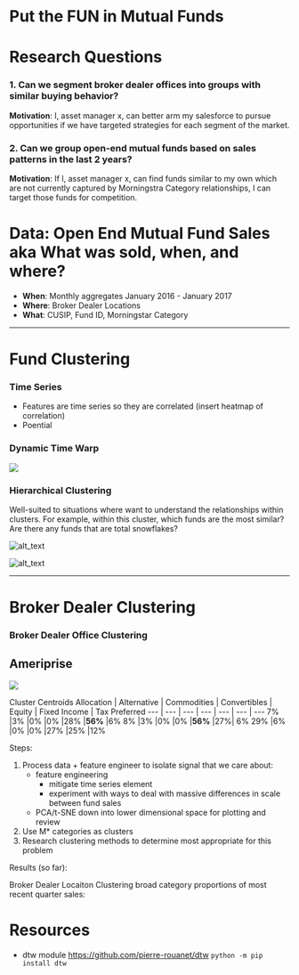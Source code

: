 # Put the FUN in Mutual Funds

# Research Questions
  
  ### 1. Can we segment broker dealer offices into groups with similar buying behavior?
  **Motivation**: I, asset manager x, can better arm my salesforce to pursue opportunities if we have targeted strategies for each segment of the market.
    
  ### 2. Can we group open-end mutual funds based on sales patterns in the last 2 years?
 **Motivation**: If I, asset manager x, can find funds similar to my own which are not currently captured by Morningstra Category relationships, I can target those funds for competition.


# Data: Open End Mutual Fund Sales aka What was sold, when, and where?
  - **When**: Monthly aggregates January 2016 - January 2017
  - **Where**: Broker Dealer Locations
  - **What**: CUSIP, Fund ID, Morningstar Category

----

# Fund Clustering

### Time Series
- Features are time series so they are correlated
(insert heatmap of correlation)
- Poential 

### Dynamic Time Warp

![](https://github.com/frechfrechfrech/Mutual-Fund-Market-Clusters/blob/master/images/time_warp.jpg)

### Hierarchical Clustering

Well-suited to situations where want to understand the relationships within clusters. For example, within this cluster, which funds are the most similar? Are there any funds that are total snowflakes?

![alt_text](link_to_dendrogram)


![alt_text](https://media.giphy.com/media/zcVOyJBHYZvX2/giphy.gif "ugh")

---

# Broker Dealer Clustering

### Broker Dealer Office Clustering

## Ameriprise
![](https://github.com/frechfrechfrech/Mutual-Fund-Market-Clusters/blob/master/images/amp_pca_kmeans.png)

Cluster Centroids
Allocation | Alternative	| Commodities	| Convertibles |	Equity  | Fixed Income	| Tax Preferred 
--- | --- | --- | --- | --- | --- | --- 
7%	|3%	|0%	|0%	|28%	|**56%**	|6%
8%	|3%	|0%	|0%	|**56%**	|27%|	6%
29%	|6%	|0%	|0%	|27%	|25%	|12%



Steps:
1. Process data + feature engineer to isolate signal that we care about:
    - feature engineering
        - mitigate time series element
        - experiment with ways to deal with massive differences in scale between fund sales
    - PCA/t-SNE down into lower dimensional space for plotting and review
2. Use M* categories as clusters
3. Research clustering methods to determine most appropriate for this problem


Results (so far):





Broker Dealer Locaiton Clustering broad category proportions of most recent quarter sales:




# Resources
- dtw module https://github.com/pierre-rouanet/dtw
    ```python -m pip install dtw```
